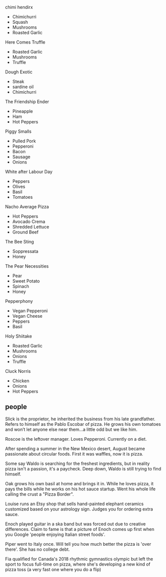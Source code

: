 chimi hendirx
* Chimichurri
* Squash
* Mushrooms
* Roasted Garlic

Here Comes Truffle
* Roasted Garlic
* Mushrooms
* Truffle

Dough Exotic
* Steak
* sardine oil
* Chimichurri

The Friendship Ender
* Pineapple
* Ham
* Hot Peppers

Piggy Smalls
* Pulled Pork
* Pepperoni
* Bacon
* Sausage
* Onions

White after Labour Day
* Peppers
* Olives
* Basil
* Tomatoes

Nacho Average Pizza
* Hot Peppers
* Avocado Crema
* Shredded Lettuce
* Ground Beef

The Bee Sting
* Soppressata
* Honey

The Pear Necessities
* Pear
* Sweet Potato
* Spinach
* Honey

Pepperphony
* Vegan Pepperoni
* Vegan Cheese
* Peppers
* Basil

Holy Shiitake
* Roasted Garlic
* Mushrooms
* Onions
* Truffle

Cluck Norris
* Chicken
* Onions
* Hot Peppers


## people


Slick is the proprietor, he inherited the business from his late grandfather. Refers to himself as the Pablo Escobar of pizza. He grows his own tomatoes and won’t let anyone else near them...a little odd but we like him.

Roscoe is the leftover manager. Loves Pepperoni. Currently on a diet.

After spending a summer in the New Mexico desert, August became passionate about circular foods. First it was waffles, now it is pizza.

Some say Waldo is searching for the freshest ingredients, but in reality pizza isn't a passion, it's a paycheck. Deep down, Waldo is still trying to find himself.

Oak grows his own basil at home and brings it in. While he loves pizza, it pays the bills while he works on his hot sauce startup. Went his whole life calling the crust a "Pizza Border".

Louise runs an Etsy shop that sells hand-painted elephant ceramics customized based on your astrology sign. Judges you for ordering extra sauce.

Enoch played guitar in a ska band but was forced out due to creative differences. Claim to fame is that a picture of Enoch comes up first when you Google 'people enjoying Italian street foods'.

Piper went to Italy once. Will tell you how much better the pizza is 'over there'. She has no college debt.

Fia qualified for Canada's 2018 rhythmic gymnastics olympic but left the sport to focus full-time on pizza, where she's developing a new kind of pizza toss (a very fast one where you do a flip)



